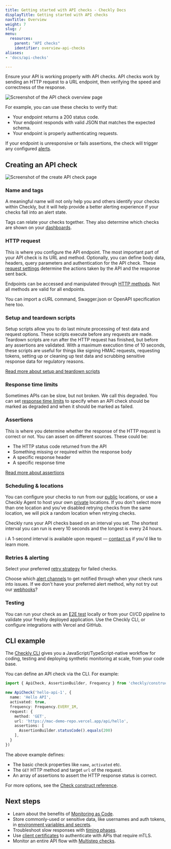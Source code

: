 ```yaml
---
title: Getting started with API checks - Checkly Docs
displayTitle: Getting started with API checks
navTitle: Overview
weight: 7
slug: /
menu:
  resources:
    parent: "API checks"
    identifier: overview-api-checks
aliases:
- 'docs/api-checks'

---
```


Ensure your API is working properly with API checks. API checks work by sending an HTTP request to a URL endpoint, then verifying the speed and correctness of the response.

![Screenshot of the API check overview page](/docs/images/api-checks/overview-check-overview.png)

For example, you can use these checks to verify that:
* Your endpoint returns a 200 status code.
* Your endpoint responds with valid JSON that matches the expected schema.
* Your endpoint is properly authenticating requests.

If your endpoint is unresponsive or fails assertions, the check will trigger any configured [alerts](/docs/alerting-and-retries/).

## Creating an API check

![Screenshot of the create API check page](/docs/images/api-checks/overview-create-check.png)

### Name and tags

A meaningful name will not only help you and others identify your checks within Checkly, but it will help provide a better alerting experience if your checks fall into an alert state.

Tags can relate your checks together. They also determine which checks are shown on your [dashboards](/docs/dashboards/).


### HTTP request

This is where you configure the API endpoint. The most important part of your API check is its URL and method. Optionally, you can define body data, headers, query parameters and authentication for the API check. These [request settings](request-settings) determine the actions taken by the API and the response sent back. 

Endpoints can be accessed and manipulated through [HTTP methods](https://developer.mozilla.org/en-US/docs/Web/HTTP/Methods). Not all methods are valid for all endpoints.

You can import a cURL command, Swagger.json or OpenAPI specification here too. 

### Setup and teardown scripts

Setup scripts allow you to do last minute processing of test data and request options. These scripts execute before any requests are made. Teardown scripts are run after the HTTP request has finished, but before any assertions are validated. With a maximum execution time of 10 seconds, these scripts are useful for things like signing HMAC requests, requesting tokens, setting up or cleaning up test data and scrubbing sensitive response data for regulatory reasons.

[Read more about setup and teardown scripts](setup-teardown-scripts/)

### Response time limits

Sometimes APIs can be slow, but not broken. We call this degraded. You can set [response time limits](/docs/api-checks/limits/) to specify when an API check should be marked as degraded and when it should be marked as failed.

### Assertions

This is where you determine whether the response of the HTTP request is correct or not.
You can assert on different sources. These could be:
- The HTTP status code returned from the API
- Something missing or required within the response body
- A specific response header
- A specific response time

[Read more about assertions](assertions)

### Scheduling & locations

You can configure your checks to run from our [public](/docs/monitoring/global-locations/) locations, or use a Checkly Agent to host your own [private](/docs/private-locations/) locations. If you don't select more than one location and you've disabled retrying checks from the same location, we will pick a random location when retrying checks.

Checkly runs your API checks based on an interval you set. The shortest interval you can run is every 10 seconds and the longest is every 24 hours.

ℹ️ A 1-second interval is available upon request — [contact us](mailto:support@checklyhq.com) if you'd like to learn more.

### Retries & alerting

Select your preferred [retry strategy](/docs/alerting-and-retries/retries/) for failed checks.

Choose which [alert channels](/docs/alerting-and-retries/alert-channels/) to get notified through when your check runs into issues. If we don't have your preferred alert method, why not try out our [webhooks](/docs/alerting-and-retries/webhooks/)?

### Testing

You can run your check as an [E2E test](/docs/testing) locally or from your CI/CD pipeline to validate your freshly deployed application. Use the Checkly CLI, or configure integrations with Vercel and GitHub.

## CLI example

The [Checkly CLI](/guides/getting-started-with-monitoring-as-code/) gives you a JavaScript/TypeScript-native workflow for coding, testing and deploying synthetic monitoring at scale, from your code base.

You can define an API check via the CLI. For example:

```ts {title="hello-api.check.ts"}
import { ApiCheck, AssertionBuilder, Frequency } from 'checkly/constructs'

new ApiCheck('hello-api-1', {
  name: 'Hello API',
  activated: true,
  frequency: Frequency.EVERY_1M,
  request: {
    method: 'GET',
    url: 'https://mac-demo-repo.vercel.app/api/hello',
    assertions: [
      AssertionBuilder.statusCode().equals(200)
    ],
  }
})
```

The above example defines:
- The basic check properties like `name`, `activated` etc.
- The `GET` HTTP method and target `url` of the request.
- An array of assertions to assert the HTTP response status is correct.

For more options, see the [Check construct reference](/docs/cli/constructs-reference/#check).

## Next steps

* Learn about the benefits of [Monitoring as Code](/guides/monitoring-as-code/).
* Store commonly-used or sensitive data, like usernames and auth tokens, in [environment variables and secrets](/docs/api-checks/variables/).
* Troubleshoot slow responses with [timing phases](/docs/api-checks/timeouts-timing/).
* Use [client certificates](/docs/api-checks/client-certificates/) to authenticate with APIs that require mTLS.
* Monitor an entire API flow with [Multistep checks](/docs/multistep-checks/).
